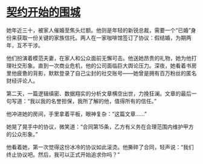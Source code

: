 # [契约开始的围城](https://hoo.be/yhsp)

她年近三十，被家人催婚至焦头烂额。他则是年轻的新锐总裁，需要一个“已婚”身份来获取一份关键的家族信托。两人在一家咖啡馆签订了协议：假结婚，为期两年，互不干涉。

他们扮演着模范夫妻，在家人和公众面前无懈可击。他送她昂贵的礼物，她为他打理社交形象。直到一次商业危机，他的公司面临巨大舆论压力。深夜，她看着书房里他疲惫的背影，默默登录了自己尘封的社交账号——她曾是拥有百万粉丝的匿名财经评论人。

第二天，一篇逻辑缜密、数据翔实的分析文章横空出世，力挽狂澜。文章的最后一句写道：“我以我的名誉担保，我所了解的他，值得所有的信任。”

他冲进她的房间，手里拿着平板，眼神复杂：“这篇文章……”

她晃了晃手中的协议，微笑道：“合同第15条，乙方有义务在合理范围内维护甲方的公众形象。”

他看着她，第一次觉得这份冰冷的协议如此滚烫。他撕碎了合同，轻声说：“我们终止协议吧。然后，我可以正式开始追求你吗？”
